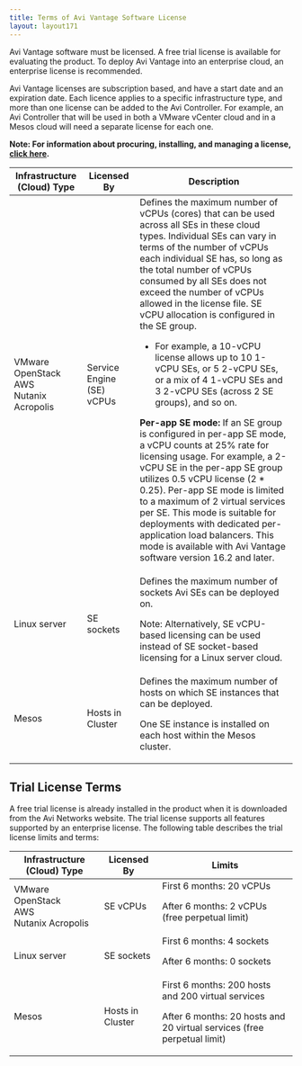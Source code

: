 ```yaml
---
title: Terms of Avi Vantage Software License
layout: layout171
---
```

Avi Vantage software must be licensed. A free trial license is available for evaluating the product. To deploy Avi Vantage into an enterprise cloud, an enterprise license is recommended.

Avi Vantage licenses are subscription based, and have a start date and an expiration date. Each licence applies to a specific infrastructure type, and more than one license can be added to the Avi Controller. For example, an Avi Controller that will be used in both a VMware vCenter cloud and in a Mesos cloud will need a separate license for each one.

**Note: For information about procuring, installing, and managing a license, <a href="/docs/17.1/avi-vantage-license-management">click here</a>.**
<table class="table table table-bordered table-hover">   
<thead>  
<tr>    
<th>Infrastructure (Cloud) Type
</th>
<th>Licensed By
</th>
<th>Description
</th>
</tr>
</thead>
<tbody>    
<tr>    
<td>VMware<br> OpenStack<br> AWS<br> Nutanix Acropolis</td>
<td>Service Engine (SE) vCPUs</td>
<td>Defines the maximum number of vCPUs (cores) that can be used across all SEs in these cloud types. Individual SEs can vary in terms of the number of vCPUs each individual SE has, so long as the total number of vCPUs consumed by all SEs does not exceed the number of vCPUs allowed in the license file. SE vCPU allocation is configured in the SE group.<p></p> 
<ul> 
 <li>For example, a 10-vCPU license allows up to 10 1-vCPU SEs, or 5 2-vCPU SEs, or a mix of 4 1-vCPU SEs and 3 2-vCPU SEs (across 2 SE groups), and so on.</li> 
</ul> <p><strong>Per-app SE mode:</strong> If an SE group is configured in per-app SE mode, <span style="font-weight: 400;">a vCPU counts at 25% rate for licensing usage. For example, a 2-vCPU SE in the per-app SE group utilizes 0.5 vCPU license (2 * 0.25). Per-app SE mode is limited to a maximum of 2 virtual services per SE. This mode is suitable for deployments with dedicated per-application load balancers. This mode is available with Avi Vantage software version 16.2 and later.</span></p></td>
</tr>
<tr>    
<td>Linux server</td>
<td>SE sockets</td>
<td>Defines the maximum number of sockets Avi SEs can be deployed on.<p></p> <p>Note: Alternatively, SE vCPU-based licensing can be used instead of SE socket-based licensing for a Linux server cloud.</p></td>
</tr>
<tr>    
<td>Mesos</td>
<td>Hosts in Cluster</td>
<td>Defines the maximum number of hosts on which SE instances that can be deployed.<p></p> <p>One SE instance is installed on each host within the Mesos cluster.</p></td>
</tr>
</tbody>
</table>  

## Trial License Terms

A free trial license is already installed in the product when it is downloaded from the Avi Networks website. The trial license supports all features supported by an enterprise license. The following table describes the trial license limits and terms:
<table class="table table table-bordered table-hover">   
<thead>  
<tr>    
<th>Infrastructure (Cloud) Type
</th>
<th>Licensed By
</th>
<th>Limits
</th>
</tr>
</thead>
<tbody>    
<tr>    
<td>VMware<br> OpenStack<br> AWS<br> Nutanix Acropolis</td>
<td>SE vCPUs</td>
<td>First 6 months: 20 vCPUs<p></p> <p>After 6 months: 2 vCPUs (free perpetual limit)</p></td>
</tr>
<tr>    
<td>Linux server</td>
<td>SE sockets</td>
<td>First 6 months: 4 sockets<p></p> <p>After 6 months: 0 sockets</p> <p> </p></td>
</tr>
<tr>    
<td>Mesos</td>
<td>Hosts in Cluster</td>
<td>First 6 months: 200 hosts and 200 virtual services<p></p> <p>After 6 months: 20 hosts and 20 virtual services (free perpetual limit)</p></td>
</tr>
</tbody>
</table>  